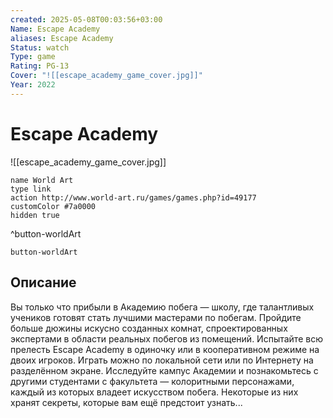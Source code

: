 ```yaml
---
created: 2025-05-08T00:03:56+03:00
Name: Escape Academy
aliases: Escape Academy
Status: watch
Type: game
Rating: PG-13
Cover: "![[escape_academy_game_cover.jpg]]"
Year: 2022
---
```


# Escape Academy

![[escape_academy_game_cover.jpg]]


```button
name World Art
type link
action http://www.world-art.ru/games/games.php?id=49177
customColor #7a0000
hidden true
```
^button-worldArt



`button-worldArt`

## Описание

Вы только что прибыли в Академию побега — школу, где талантливых учеников готовят стать лучшими мастерами по побегам. Пройдите больше дюжины искусно созданных комнат, спроектированных экспертами в области реальных побегов из помещений. Испытайте всю прелесть Escape Academy в одиночку или в кооперативном режиме на двоих игроков. Играть можно по локальной сети или по Интернету на разделённом экране. Исследуйте кампус Академии и познакомьтесь с другими студентами с факультета — колоритными персонажами, каждый из которых владеет искусством побега. Некоторые из них хранят секреты, которые вам ещё предстоит узнать...
